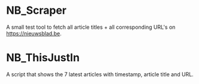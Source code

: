 # NB_Scraper
A small test tool to fetch all article titles + all corresponding URL's on https://nieuwsblad.be.

# NB_ThisJustIn
A script that shows the 7 latest articles with timestamp, article title and URL.

